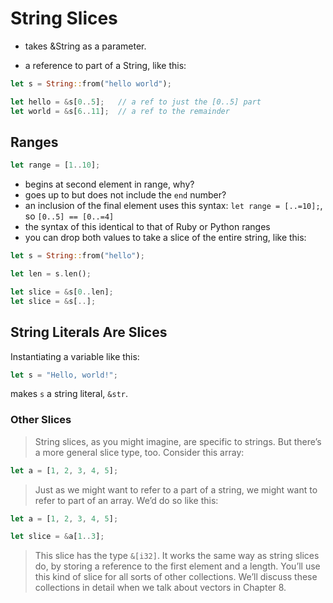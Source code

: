 # String Slices

- takes &String as a parameter.


- a reference to part of a String, like this:

```rust
let s = String::from("hello world");

let hello = &s[0..5];   // a ref to just the [0..5] part
let world = &s[6..11];  // a ref to the remainder
```

## Ranges

```rust
let range = [1..10];
```

- begins at second element in range, why?
- goes up to but does not include the `end` number?
- an inclusion of the final element uses this syntax: `let range = [..=10];`, so `[0..5] == [0..=4]`
- the syntax of this identical to that of Ruby or Python ranges
- you can drop both values to take a slice of the entire string, like this:

```rust
let s = String::from("hello");

let len = s.len();

let slice = &s[0..len];
let slice = &s[..];
```

## String Literals Are Slices

Instantiating a variable like this:

```rust
let s = "Hello, world!";
```

makes `s` a string literal, `&str`.

### Other Slices

> String slices, as you might imagine, are specific to strings. But there’s a more general slice type, too. Consider this array:

```rust
let a = [1, 2, 3, 4, 5];
```

> Just as we might want to refer to a part of a string, we might want to refer to part of an array. We’d do so like this:

```rust
let a = [1, 2, 3, 4, 5];

let slice = &a[1..3];
```

> This slice has the type `&[i32]`. It works the same way as string slices do, by storing a reference to the first element and a length. You’ll use this kind of slice for all sorts of other collections. We’ll discuss these collections in detail when we talk about vectors in Chapter 8.
